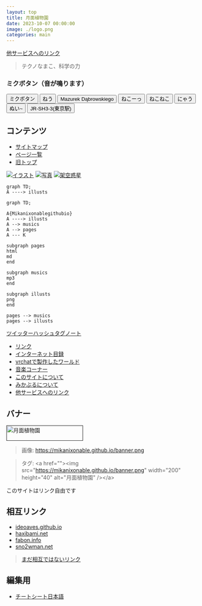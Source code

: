 ```yaml
---
layout: top
title: 月面植物園
date: 2023-10-07 00:00:00
image: ./logo.png
categories: main
---
```

[他サービスへのリンク](132)
<blockquote>
  <p id="quote">テクノなまこ、科学の力</p>
</blockquote>


  ### ミクボタン（音が鳴ります）

  <div class="mikuButton">
    <button onclick="btn('1.mp3', this)">ミクボタン</button>
    <button onclick="btn('2.mp3', this)">ねう</button>
    <button onclick="btn('3.mp3', this)">Mazurek Dąbrowskiego</button>
    <button onclick="btn('4.mp3', this)">ねこーっ</button>
    <button onclick="btn('5.mp3', this)">ねこねこ</button>
    <button onclick="btn('6.mp3', this)">にゃう</button>
    <button onclick="btn('7.mp3', this)">ぬい~</button>
    <button onclick="btn('21.mp3', this)">JR-SH3-3(東京駅)</button>
  </div>


## コンテンツ
- [サイトマップ](144)
- [ページ一覧](1)
- [旧トップ](100)
<div class="row">
<a href="./129" class="linkcard"><img src="./illusts/501.png">イラスト</a>
<a href="./8" class="linkcard"><img src="./photos/2.png">写真</a>
<a href="./129" class="linkcard"><img src="./illusts/298.png">架空惑星</a>
</div>

~~~mermaid
graph TD;
A ----> illusts
~~~

~~~mermaid
graph TD;

A{Mikanixonablegithubio}
A ----> illusts
A --> musics
A --> pages
A --- K

subgraph pages
html
md
end

subgraph musics
mp3
end

subgraph illusts
png
end

pages --> musics
pages --> illusts
~~~

[ツイッターハッシュタグノート](133)
- [リンク](142)
- [インターネット目録](128)
- [vrchatで製作したワールド](22)
- [音楽コーナー](145)
- [このサイトについて](37)
- [みかぶるについて](143)
- [他サービスへのリンク](132)


## バナー
<a href=""><img src="https://mikanixonable.github.io/banner.png" width="200" height="40" alt="月面植物園" /></a>  
> 画像: https://mikanixonable.github.io/banner.png  

>タグ: &lt;a href="">&lt;img src="https://mikanixonable.github.io/banner.png" width="200" height="40" alt="月面植物園" />&lt;/a>

このサイトはリンク自由です

## 相互リンク
- [ideoaves.github.io](https://ideoaves.github.io/)
- [haxibami.net](https://haxibami.net/)
- [fabon.info](https://fabon.info)
- [sno2wman.net](https://sno2wman.net/)
>[まだ相互ではないリンク](142)


## 編集用

- [チートシート日本語](https://gist.github.com/mignonstyle/083c9e1651d7734f84c99b8cf49d57fa)



